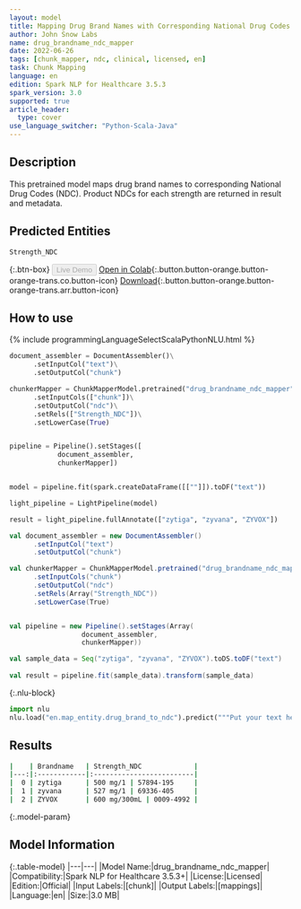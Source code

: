```yaml
---
layout: model
title: Mapping Drug Brand Names with Corresponding National Drug Codes
author: John Snow Labs
name: drug_brandname_ndc_mapper
date: 2022-06-26
tags: [chunk_mapper, ndc, clinical, licensed, en]
task: Chunk Mapping
language: en
edition: Spark NLP for Healthcare 3.5.3
spark_version: 3.0
supported: true
article_header:
  type: cover
use_language_switcher: "Python-Scala-Java"
---
```


## Description

This pretrained model maps drug brand names to corresponding National Drug Codes (NDC). Product NDCs for each strength are returned in result and metadata.

## Predicted Entities

`Strength_NDC`

{:.btn-box}
<button class="button button-orange" disabled>Live Demo</button>
[Open in Colab](https://colab.research.google.com/github/JohnSnowLabs/spark-nlp-workshop/blob/master/tutorials/Certification_Trainings/Healthcare/26.Chunk_Mapping.ipynb){:.button.button-orange.button-orange-trans.co.button-icon}
[Download](https://s3.amazonaws.com/auxdata.johnsnowlabs.com/clinical/models/drug_brandname_ndc_mapper_en_3.5.3_3.0_1656260706121.zip){:.button.button-orange.button-orange-trans.arr.button-icon}

## How to use



<div class="tabs-box" markdown="1">
{% include programmingLanguageSelectScalaPythonNLU.html %}

```python
document_assembler = DocumentAssembler()\
      .setInputCol("text")\
      .setOutputCol("chunk")

chunkerMapper = ChunkMapperModel.pretrained("drug_brandname_ndc_mapper", "en", "clinical/models")\
      .setInputCols(["chunk"])\
      .setOutputCol("ndc")\
      .setRels(["Strength_NDC"])\
      .setLowerCase(True)


pipeline = Pipeline().setStages([
			document_assembler,
			chunkerMapper])  


model = pipeline.fit(spark.createDataFrame([[""]]).toDF("text")) 

light_pipeline = LightPipeline(model)

result = light_pipeline.fullAnnotate(["zytiga", "zyvana", "ZYVOX"])
```
```scala
val document_assembler = new DocumentAssembler()
      .setInputCol("text")
      .setOutputCol("chunk")

val chunkerMapper = ChunkMapperModel.pretrained("drug_brandname_ndc_mapper", "en", "clinical/models")
      .setInputCols("chunk")
      .setOutputCol("ndc")
      .setRels(Array("Strength_NDC"))
      .setLowerCase(True)


val pipeline = new Pipeline().setStages(Array(
				  document_assembler,
				  chunkerMapper))

val sample_data = Seq("zytiga", "zyvana", "ZYVOX").toDS.toDF("text")
 
val result = pipeline.fit(sample_data).transform(sample_data)
```


{:.nlu-block}
```python
import nlu
nlu.load("en.map_entity.drug_brand_to_ndc").predict("""Put your text here.""")
```

</div>

## Results

```bash
|    | Brandname   | Strength_NDC             |
|---:|:------------|:-------------------------|
|  0 | zytiga      | 500 mg/1 | 57894-195     |
|  1 | zyvana      | 527 mg/1 | 69336-405     |
|  2 | ZYVOX       | 600 mg/300mL | 0009-4992 |
```

{:.model-param}
## Model Information

{:.table-model}
|---|---|
|Model Name:|drug_brandname_ndc_mapper|
|Compatibility:|Spark NLP for Healthcare 3.5.3+|
|License:|Licensed|
|Edition:|Official|
|Input Labels:|[chunk]|
|Output Labels:|[mappings]|
|Language:|en|
|Size:|3.0 MB|
